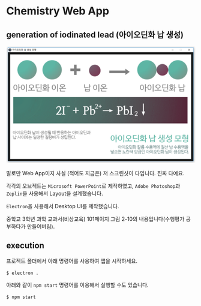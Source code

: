 # Chemistry Web App

## generation of iodinated lead (아이오딘화 납 생성)

![screenshot 1](screenshots/screenshot_1.png)

말로만 Web App이지 사실 (적어도 지금은) 저 스크린샷이 다입니다. 진짜 다예요.

각각의 오브젝트는 `Microsoft PowerPoint`로 제작하였고, `Adobe Photoshop`과 `Zeplin`을 사용해서 Layout을 설계했습니다.

`Electron`을 사용해서 Desktop UI를 제작했습니다.

중학교 3학년 과학 교과서(비상교육) 101페이지 그림 2-10의 내용입니다(수행평가 공부하다가 만들어버림).

## execution
프로젝트 폴더에서 아래 명령어를 사용하여 앱을 시작하세요.
```
$ electron .
```
아래와 같이 `npm start` 명령어를 이용해서 실행할 수도 있습니다.
```
$ npm start
```
